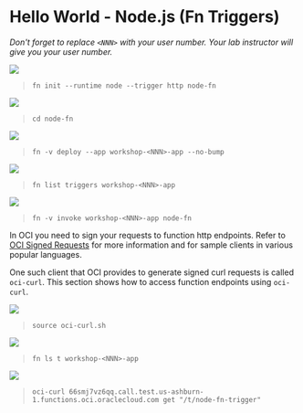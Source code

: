 # Hello World - Node.js (Fn Triggers)

*Don't forget to replace `<NNN>` with your user number. Your lab instructor will give you your user number.*

![](images/userinput.png)
>```
> fn init --runtime node --trigger http node-fn
>```

![](images/userinput.png)
>```
> cd node-fn
>```

![](images/userinput.png)
>```
> fn -v deploy --app workshop-<NNN>-app --no-bump
>```

![](images/userinput.png)
>```
> fn list triggers workshop-<NNN>-app
>```

![](images/userinput.png)
>```
> fn -v invoke workshop-<NNN>-app node-fn
>```

In OCI you need to sign your requests to function http endpoints. Refer to [OCI Signed Requests](https://docs.cloud.oracle.com/iaas/Content/API/Concepts/signingrequests.htm?TocPath=Developer%20Tools%20|REST%20APIs%20|_____4) for more information and for sample clients in various popular languages.

One such client that OCI provides to generate signed curl requests is called `oci-curl`. This section shows how to access function endpoints using `oci-curl`.

![](images/userinput.png)
>```
> source oci-curl.sh
>```

![](images/userinput.png)
>```
> fn ls t workshop-<NNN>-app
>```

![](images/userinput.png)
>```
> oci-curl 66smj7vz6qq.call.test.us-ashburn-1.functions.oci.oraclecloud.com get "/t/node-fn-trigger"
>```
